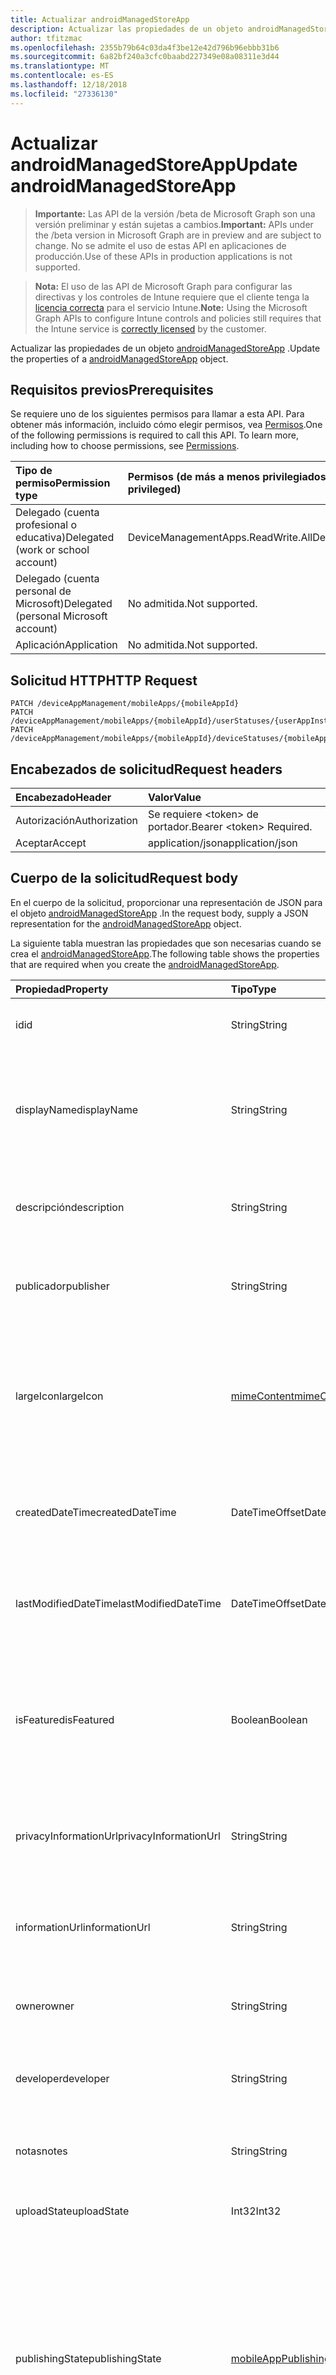 ```yaml
---
title: Actualizar androidManagedStoreApp
description: Actualizar las propiedades de un objeto androidManagedStoreApp.
author: tfitzmac
ms.openlocfilehash: 2355b79b64c03da4f3be12e42d796b96ebbb31b6
ms.sourcegitcommit: 6a82bf240a3cfc0baabd227349e08a08311e3d44
ms.translationtype: MT
ms.contentlocale: es-ES
ms.lasthandoff: 12/18/2018
ms.locfileid: "27336130"
---
```

# <a name="update-androidmanagedstoreapp"></a><span data-ttu-id="67997-103">Actualizar androidManagedStoreApp</span><span class="sxs-lookup"><span data-stu-id="67997-103">Update androidManagedStoreApp</span></span>

> <span data-ttu-id="67997-104">**Importante:** Las API de la versión /beta de Microsoft Graph son una versión preliminar y están sujetas a cambios.</span><span class="sxs-lookup"><span data-stu-id="67997-104">**Important:** APIs under the /beta version in Microsoft Graph are in preview and are subject to change.</span></span> <span data-ttu-id="67997-105">No se admite el uso de estas API en aplicaciones de producción.</span><span class="sxs-lookup"><span data-stu-id="67997-105">Use of these APIs in production applications is not supported.</span></span>

> <span data-ttu-id="67997-106">**Nota:** El uso de las API de Microsoft Graph para configurar las directivas y los controles de Intune requiere que el cliente tenga la [licencia correcta](https://go.microsoft.com/fwlink/?linkid=839381) para el servicio Intune.</span><span class="sxs-lookup"><span data-stu-id="67997-106">**Note:** Using the Microsoft Graph APIs to configure Intune controls and policies still requires that the Intune service is [correctly licensed](https://go.microsoft.com/fwlink/?linkid=839381) by the customer.</span></span>

<span data-ttu-id="67997-107">Actualizar las propiedades de un objeto [androidManagedStoreApp](../resources/intune-apps-androidmanagedstoreapp.md) .</span><span class="sxs-lookup"><span data-stu-id="67997-107">Update the properties of a [androidManagedStoreApp](../resources/intune-apps-androidmanagedstoreapp.md) object.</span></span>
## <a name="prerequisites"></a><span data-ttu-id="67997-108">Requisitos previos</span><span class="sxs-lookup"><span data-stu-id="67997-108">Prerequisites</span></span>
<span data-ttu-id="67997-p102">Se requiere uno de los siguientes permisos para llamar a esta API. Para obtener más información, incluido cómo elegir permisos, vea [Permisos](/graph/permissions-reference).</span><span class="sxs-lookup"><span data-stu-id="67997-p102">One of the following permissions is required to call this API. To learn more, including how to choose permissions, see [Permissions](/graph/permissions-reference).</span></span>

|<span data-ttu-id="67997-111">Tipo de permiso</span><span class="sxs-lookup"><span data-stu-id="67997-111">Permission type</span></span>|<span data-ttu-id="67997-112">Permisos (de más a menos privilegiados)</span><span class="sxs-lookup"><span data-stu-id="67997-112">Permissions (from most to least privileged)</span></span>|
|:---|:---|
|<span data-ttu-id="67997-113">Delegado (cuenta profesional o educativa)</span><span class="sxs-lookup"><span data-stu-id="67997-113">Delegated (work or school account)</span></span>|<span data-ttu-id="67997-114">DeviceManagementApps.ReadWrite.All</span><span class="sxs-lookup"><span data-stu-id="67997-114">DeviceManagementApps.ReadWrite.All</span></span>|
|<span data-ttu-id="67997-115">Delegado (cuenta personal de Microsoft)</span><span class="sxs-lookup"><span data-stu-id="67997-115">Delegated (personal Microsoft account)</span></span>|<span data-ttu-id="67997-116">No admitida.</span><span class="sxs-lookup"><span data-stu-id="67997-116">Not supported.</span></span>|
|<span data-ttu-id="67997-117">Aplicación</span><span class="sxs-lookup"><span data-stu-id="67997-117">Application</span></span>|<span data-ttu-id="67997-118">No admitida.</span><span class="sxs-lookup"><span data-stu-id="67997-118">Not supported.</span></span>|

## <a name="http-request"></a><span data-ttu-id="67997-119">Solicitud HTTP</span><span class="sxs-lookup"><span data-stu-id="67997-119">HTTP Request</span></span>
<!-- {
  "blockType": "ignored"
}
-->
``` http
PATCH /deviceAppManagement/mobileApps/{mobileAppId}
PATCH /deviceAppManagement/mobileApps/{mobileAppId}/userStatuses/{userAppInstallStatusId}/app
PATCH /deviceAppManagement/mobileApps/{mobileAppId}/deviceStatuses/{mobileAppInstallStatusId}/app
```

## <a name="request-headers"></a><span data-ttu-id="67997-120">Encabezados de solicitud</span><span class="sxs-lookup"><span data-stu-id="67997-120">Request headers</span></span>
|<span data-ttu-id="67997-121">Encabezado</span><span class="sxs-lookup"><span data-stu-id="67997-121">Header</span></span>|<span data-ttu-id="67997-122">Valor</span><span class="sxs-lookup"><span data-stu-id="67997-122">Value</span></span>|
|:---|:---|
|<span data-ttu-id="67997-123">Autorización</span><span class="sxs-lookup"><span data-stu-id="67997-123">Authorization</span></span>|<span data-ttu-id="67997-124">Se requiere &lt;token&gt; de portador.</span><span class="sxs-lookup"><span data-stu-id="67997-124">Bearer &lt;token&gt; Required.</span></span>|
|<span data-ttu-id="67997-125">Aceptar</span><span class="sxs-lookup"><span data-stu-id="67997-125">Accept</span></span>|<span data-ttu-id="67997-126">application/json</span><span class="sxs-lookup"><span data-stu-id="67997-126">application/json</span></span>|

## <a name="request-body"></a><span data-ttu-id="67997-127">Cuerpo de la solicitud</span><span class="sxs-lookup"><span data-stu-id="67997-127">Request body</span></span>
<span data-ttu-id="67997-128">En el cuerpo de la solicitud, proporcionar una representación de JSON para el objeto [androidManagedStoreApp](../resources/intune-apps-androidmanagedstoreapp.md) .</span><span class="sxs-lookup"><span data-stu-id="67997-128">In the request body, supply a JSON representation for the [androidManagedStoreApp](../resources/intune-apps-androidmanagedstoreapp.md) object.</span></span>

<span data-ttu-id="67997-129">La siguiente tabla muestran las propiedades que son necesarias cuando se crea el [androidManagedStoreApp](../resources/intune-apps-androidmanagedstoreapp.md).</span><span class="sxs-lookup"><span data-stu-id="67997-129">The following table shows the properties that are required when you create the [androidManagedStoreApp](../resources/intune-apps-androidmanagedstoreapp.md).</span></span>

|<span data-ttu-id="67997-130">Propiedad</span><span class="sxs-lookup"><span data-stu-id="67997-130">Property</span></span>|<span data-ttu-id="67997-131">Tipo</span><span class="sxs-lookup"><span data-stu-id="67997-131">Type</span></span>|<span data-ttu-id="67997-132">Descripción</span><span class="sxs-lookup"><span data-stu-id="67997-132">Description</span></span>|
|:---|:---|:---|
|<span data-ttu-id="67997-133">id</span><span class="sxs-lookup"><span data-stu-id="67997-133">id</span></span>|<span data-ttu-id="67997-134">String</span><span class="sxs-lookup"><span data-stu-id="67997-134">String</span></span>|<span data-ttu-id="67997-135">Clave de la entidad.</span><span class="sxs-lookup"><span data-stu-id="67997-135">Key of the entity.</span></span> <span data-ttu-id="67997-136">Heredado de [mobileApp](../resources/intune-apps-mobileapp.md).</span><span class="sxs-lookup"><span data-stu-id="67997-136">Inherited from [mobileApp](../resources/intune-apps-mobileapp.md)</span></span>|
|<span data-ttu-id="67997-137">displayName</span><span class="sxs-lookup"><span data-stu-id="67997-137">displayName</span></span>|<span data-ttu-id="67997-138">String</span><span class="sxs-lookup"><span data-stu-id="67997-138">String</span></span>|<span data-ttu-id="67997-139">Título de la aplicación importado o proporcionado por el administrador.</span><span class="sxs-lookup"><span data-stu-id="67997-139">The admin provided or imported title of the app.</span></span> <span data-ttu-id="67997-140">Heredado de [mobileApp](../resources/intune-apps-mobileapp.md).</span><span class="sxs-lookup"><span data-stu-id="67997-140">Inherited from [mobileApp](../resources/intune-apps-mobileapp.md)</span></span>|
|<span data-ttu-id="67997-141">descripción</span><span class="sxs-lookup"><span data-stu-id="67997-141">description</span></span>|<span data-ttu-id="67997-142">String</span><span class="sxs-lookup"><span data-stu-id="67997-142">String</span></span>|<span data-ttu-id="67997-143">Descripción de la aplicación.</span><span class="sxs-lookup"><span data-stu-id="67997-143">The description of the app.</span></span> <span data-ttu-id="67997-144">Heredado de [mobileApp](../resources/intune-apps-mobileapp.md).</span><span class="sxs-lookup"><span data-stu-id="67997-144">Inherited from [mobileApp](../resources/intune-apps-mobileapp.md)</span></span>|
|<span data-ttu-id="67997-145">publicador</span><span class="sxs-lookup"><span data-stu-id="67997-145">publisher</span></span>|<span data-ttu-id="67997-146">String</span><span class="sxs-lookup"><span data-stu-id="67997-146">String</span></span>|<span data-ttu-id="67997-147">Publicador de la aplicación.</span><span class="sxs-lookup"><span data-stu-id="67997-147">The publisher of the app.</span></span> <span data-ttu-id="67997-148">Heredado de [mobileApp](../resources/intune-apps-mobileapp.md).</span><span class="sxs-lookup"><span data-stu-id="67997-148">Inherited from [mobileApp](../resources/intune-apps-mobileapp.md)</span></span>|
|<span data-ttu-id="67997-149">largeIcon</span><span class="sxs-lookup"><span data-stu-id="67997-149">largeIcon</span></span>|[<span data-ttu-id="67997-150">mimeContent</span><span class="sxs-lookup"><span data-stu-id="67997-150">mimeContent</span></span>](../resources/intune-shared-mimecontent.md)|<span data-ttu-id="67997-151">Icono grande que se mostrará en los detalles de la aplicación y se usa para cargar el icono.</span><span class="sxs-lookup"><span data-stu-id="67997-151">The large icon, to be displayed in the app details and used for upload of the icon.</span></span> <span data-ttu-id="67997-152">Heredado de [mobileApp](../resources/intune-apps-mobileapp.md).</span><span class="sxs-lookup"><span data-stu-id="67997-152">Inherited from [mobileApp](../resources/intune-apps-mobileapp.md)</span></span>|
|<span data-ttu-id="67997-153">createdDateTime</span><span class="sxs-lookup"><span data-stu-id="67997-153">createdDateTime</span></span>|<span data-ttu-id="67997-154">DateTimeOffset</span><span class="sxs-lookup"><span data-stu-id="67997-154">DateTimeOffset</span></span>|<span data-ttu-id="67997-155">Fecha y hora de creación de la aplicación.</span><span class="sxs-lookup"><span data-stu-id="67997-155">The date and time the app was created.</span></span> <span data-ttu-id="67997-156">Heredado de [mobileApp](../resources/intune-apps-mobileapp.md).</span><span class="sxs-lookup"><span data-stu-id="67997-156">Inherited from [mobileApp](../resources/intune-apps-mobileapp.md)</span></span>|
|<span data-ttu-id="67997-157">lastModifiedDateTime</span><span class="sxs-lookup"><span data-stu-id="67997-157">lastModifiedDateTime</span></span>|<span data-ttu-id="67997-158">DateTimeOffset</span><span class="sxs-lookup"><span data-stu-id="67997-158">DateTimeOffset</span></span>|<span data-ttu-id="67997-159">Fecha y hora de la última modificación de la aplicación.</span><span class="sxs-lookup"><span data-stu-id="67997-159">The date and time the app was last modified.</span></span> <span data-ttu-id="67997-160">Heredado de [mobileApp](../resources/intune-apps-mobileapp.md).</span><span class="sxs-lookup"><span data-stu-id="67997-160">Inherited from [mobileApp](../resources/intune-apps-mobileapp.md)</span></span>|
|<span data-ttu-id="67997-161">isFeatured</span><span class="sxs-lookup"><span data-stu-id="67997-161">isFeatured</span></span>|<span data-ttu-id="67997-162">Boolean</span><span class="sxs-lookup"><span data-stu-id="67997-162">Boolean</span></span>|<span data-ttu-id="67997-163">Valor que indica si el administrador ha marcado la aplicación como destacada. Heredado de [mobileApp](../resources/intune-apps-mobileapp.md).</span><span class="sxs-lookup"><span data-stu-id="67997-163">The value indicating whether the app is marked as featured by the admin. Inherited from [mobileApp](../resources/intune-apps-mobileapp.md)</span></span>|
|<span data-ttu-id="67997-164">privacyInformationUrl</span><span class="sxs-lookup"><span data-stu-id="67997-164">privacyInformationUrl</span></span>|<span data-ttu-id="67997-165">String</span><span class="sxs-lookup"><span data-stu-id="67997-165">String</span></span>|<span data-ttu-id="67997-166">La dirección URL de la declaración de privacidad.</span><span class="sxs-lookup"><span data-stu-id="67997-166">The privacy statement Url.</span></span> <span data-ttu-id="67997-167">Heredado de [mobileApp](../resources/intune-apps-mobileapp.md).</span><span class="sxs-lookup"><span data-stu-id="67997-167">Inherited from [mobileApp](../resources/intune-apps-mobileapp.md)</span></span>|
|<span data-ttu-id="67997-168">informationUrl</span><span class="sxs-lookup"><span data-stu-id="67997-168">informationUrl</span></span>|<span data-ttu-id="67997-169">String</span><span class="sxs-lookup"><span data-stu-id="67997-169">String</span></span>|<span data-ttu-id="67997-170">La dirección URL para obtener más información.</span><span class="sxs-lookup"><span data-stu-id="67997-170">The more information Url.</span></span> <span data-ttu-id="67997-171">Heredado de [mobileApp](../resources/intune-apps-mobileapp.md).</span><span class="sxs-lookup"><span data-stu-id="67997-171">Inherited from [mobileApp](../resources/intune-apps-mobileapp.md)</span></span>|
|<span data-ttu-id="67997-172">owner</span><span class="sxs-lookup"><span data-stu-id="67997-172">owner</span></span>|<span data-ttu-id="67997-173">String</span><span class="sxs-lookup"><span data-stu-id="67997-173">String</span></span>|<span data-ttu-id="67997-174">Propietario de la aplicación.</span><span class="sxs-lookup"><span data-stu-id="67997-174">The owner of the app.</span></span> <span data-ttu-id="67997-175">Heredado de [mobileApp](../resources/intune-apps-mobileapp.md).</span><span class="sxs-lookup"><span data-stu-id="67997-175">Inherited from [mobileApp](../resources/intune-apps-mobileapp.md)</span></span>|
|<span data-ttu-id="67997-176">developer</span><span class="sxs-lookup"><span data-stu-id="67997-176">developer</span></span>|<span data-ttu-id="67997-177">String</span><span class="sxs-lookup"><span data-stu-id="67997-177">String</span></span>|<span data-ttu-id="67997-178">Desarrollador de la aplicación.</span><span class="sxs-lookup"><span data-stu-id="67997-178">The developer of the app.</span></span> <span data-ttu-id="67997-179">Heredado de [mobileApp](../resources/intune-apps-mobileapp.md).</span><span class="sxs-lookup"><span data-stu-id="67997-179">Inherited from [mobileApp](../resources/intune-apps-mobileapp.md)</span></span>|
|<span data-ttu-id="67997-180">notas</span><span class="sxs-lookup"><span data-stu-id="67997-180">notes</span></span>|<span data-ttu-id="67997-181">String</span><span class="sxs-lookup"><span data-stu-id="67997-181">String</span></span>|<span data-ttu-id="67997-182">Notas de la aplicación.</span><span class="sxs-lookup"><span data-stu-id="67997-182">Notes for the app.</span></span> <span data-ttu-id="67997-183">Heredado de [mobileApp](../resources/intune-apps-mobileapp.md).</span><span class="sxs-lookup"><span data-stu-id="67997-183">Inherited from [mobileApp](../resources/intune-apps-mobileapp.md)</span></span>|
|<span data-ttu-id="67997-184">uploadState</span><span class="sxs-lookup"><span data-stu-id="67997-184">uploadState</span></span>|<span data-ttu-id="67997-185">Int32</span><span class="sxs-lookup"><span data-stu-id="67997-185">Int32</span></span>|<span data-ttu-id="67997-186">El estado de carga.</span><span class="sxs-lookup"><span data-stu-id="67997-186">The upload state.</span></span> <span data-ttu-id="67997-187">Heredado de [mobileApp](../resources/intune-apps-mobileapp.md).</span><span class="sxs-lookup"><span data-stu-id="67997-187">Inherited from [mobileApp](../resources/intune-apps-mobileapp.md)</span></span>|
|<span data-ttu-id="67997-188">publishingState</span><span class="sxs-lookup"><span data-stu-id="67997-188">publishingState</span></span>|[<span data-ttu-id="67997-189">mobileAppPublishingState</span><span class="sxs-lookup"><span data-stu-id="67997-189">mobileAppPublishingState</span></span>](../resources/intune-apps-mobileapppublishingstate.md)|<span data-ttu-id="67997-190">Estado de publicación de la aplicación.</span><span class="sxs-lookup"><span data-stu-id="67997-190">The publishing state for the app.</span></span> <span data-ttu-id="67997-191">La aplicación no puede asignarse a menos que se publique.</span><span class="sxs-lookup"><span data-stu-id="67997-191">The app cannot be assigned unless the app is published.</span></span> <span data-ttu-id="67997-192">Se hereda de [mobileApp](../resources/intune-apps-mobileapp.md).</span><span class="sxs-lookup"><span data-stu-id="67997-192">Inherited from [mobileApp](../resources/intune-apps-mobileapp.md).</span></span> <span data-ttu-id="67997-193">Los valores posibles son: `notPublished`, `processing` y `published`.</span><span class="sxs-lookup"><span data-stu-id="67997-193">Possible values are: `notPublished`, `processing`, `published`.</span></span>|
|<span data-ttu-id="67997-194">packageId</span><span class="sxs-lookup"><span data-stu-id="67997-194">packageId</span></span>|<span data-ttu-id="67997-195">String</span><span class="sxs-lookup"><span data-stu-id="67997-195">String</span></span>|<span data-ttu-id="67997-196">El identificador del paquete.</span><span class="sxs-lookup"><span data-stu-id="67997-196">The package identifier.</span></span>|
|<span data-ttu-id="67997-197">appIdentifier</span><span class="sxs-lookup"><span data-stu-id="67997-197">appIdentifier</span></span>|<span data-ttu-id="67997-198">String</span><span class="sxs-lookup"><span data-stu-id="67997-198">String</span></span>|<span data-ttu-id="67997-199">Nombre de la identidad.</span><span class="sxs-lookup"><span data-stu-id="67997-199">The Identity Name.</span></span>|
|<span data-ttu-id="67997-200">usedLicenseCount</span><span class="sxs-lookup"><span data-stu-id="67997-200">usedLicenseCount</span></span>|<span data-ttu-id="67997-201">Int32</span><span class="sxs-lookup"><span data-stu-id="67997-201">Int32</span></span>|<span data-ttu-id="67997-202">Número de licencias VPP en uso.</span><span class="sxs-lookup"><span data-stu-id="67997-202">The number of VPP licenses in use.</span></span>|
|<span data-ttu-id="67997-203">totalLicenseCount</span><span class="sxs-lookup"><span data-stu-id="67997-203">totalLicenseCount</span></span>|<span data-ttu-id="67997-204">Int32</span><span class="sxs-lookup"><span data-stu-id="67997-204">Int32</span></span>|<span data-ttu-id="67997-205">Número total de licencias VPP.</span><span class="sxs-lookup"><span data-stu-id="67997-205">The total number of VPP licenses.</span></span>|
|<span data-ttu-id="67997-206">appStoreUrl</span><span class="sxs-lookup"><span data-stu-id="67997-206">appStoreUrl</span></span>|<span data-ttu-id="67997-207">String</span><span class="sxs-lookup"><span data-stu-id="67997-207">String</span></span>|<span data-ttu-id="67997-208">Reproducir para la dirección URL de la aplicación de almacenamiento de trabajo.</span><span class="sxs-lookup"><span data-stu-id="67997-208">The Play for Work Store app URL.</span></span>|



## <a name="response"></a><span data-ttu-id="67997-209">Respuesta</span><span class="sxs-lookup"><span data-stu-id="67997-209">Response</span></span>
<span data-ttu-id="67997-210">Si tiene éxito, este método devuelve una `200 OK` código de respuesta y un objeto actualizado [androidManagedStoreApp](../resources/intune-apps-androidmanagedstoreapp.md) en el cuerpo de la respuesta.</span><span class="sxs-lookup"><span data-stu-id="67997-210">If successful, this method returns a `200 OK` response code and an updated [androidManagedStoreApp](../resources/intune-apps-androidmanagedstoreapp.md) object in the response body.</span></span>

## <a name="example"></a><span data-ttu-id="67997-211">Ejemplo</span><span class="sxs-lookup"><span data-stu-id="67997-211">Example</span></span>
### <a name="request"></a><span data-ttu-id="67997-212">Solicitud</span><span class="sxs-lookup"><span data-stu-id="67997-212">Request</span></span>
<span data-ttu-id="67997-213">Aquí tiene un ejemplo de la solicitud.</span><span class="sxs-lookup"><span data-stu-id="67997-213">Here is an example of the request.</span></span>
``` http
PATCH https://graph.microsoft.com/beta/deviceAppManagement/mobileApps/{mobileAppId}
Content-type: application/json
Content-length: 799

{
  "displayName": "Display Name value",
  "description": "Description value",
  "publisher": "Publisher value",
  "largeIcon": {
    "@odata.type": "microsoft.graph.mimeContent",
    "type": "Type value",
    "value": "dmFsdWU="
  },
  "lastModifiedDateTime": "2017-01-01T00:00:35.1329464-08:00",
  "isFeatured": true,
  "privacyInformationUrl": "https://example.com/privacyInformationUrl/",
  "informationUrl": "https://example.com/informationUrl/",
  "owner": "Owner value",
  "developer": "Developer value",
  "notes": "Notes value",
  "uploadState": 11,
  "publishingState": "processing",
  "packageId": "Package Id value",
  "appIdentifier": "App Identifier value",
  "usedLicenseCount": 0,
  "totalLicenseCount": 1,
  "appStoreUrl": "https://example.com/appStoreUrl/"
}
```

### <a name="response"></a><span data-ttu-id="67997-214">Respuesta</span><span class="sxs-lookup"><span data-stu-id="67997-214">Response</span></span>
<span data-ttu-id="67997-p117">Aquí tiene un ejemplo de la respuesta. Nota: Puede que el objeto de respuesta que aparece aquí se trunque para abreviar. Todas las propiedades se devolverán de una llamada real.</span><span class="sxs-lookup"><span data-stu-id="67997-p117">Here is an example of the response. Note: The response object shown here may be truncated for brevity. All of the properties will be returned from an actual call.</span></span>
``` http
HTTP/1.1 200 OK
Content-Type: application/json
Content-Length: 968

{
  "@odata.type": "#microsoft.graph.androidManagedStoreApp",
  "id": "87247525-7525-8724-2575-248725752487",
  "displayName": "Display Name value",
  "description": "Description value",
  "publisher": "Publisher value",
  "largeIcon": {
    "@odata.type": "microsoft.graph.mimeContent",
    "type": "Type value",
    "value": "dmFsdWU="
  },
  "createdDateTime": "2017-01-01T00:02:43.5775965-08:00",
  "lastModifiedDateTime": "2017-01-01T00:00:35.1329464-08:00",
  "isFeatured": true,
  "privacyInformationUrl": "https://example.com/privacyInformationUrl/",
  "informationUrl": "https://example.com/informationUrl/",
  "owner": "Owner value",
  "developer": "Developer value",
  "notes": "Notes value",
  "uploadState": 11,
  "publishingState": "processing",
  "packageId": "Package Id value",
  "appIdentifier": "App Identifier value",
  "usedLicenseCount": 0,
  "totalLicenseCount": 1,
  "appStoreUrl": "https://example.com/appStoreUrl/"
}
```





